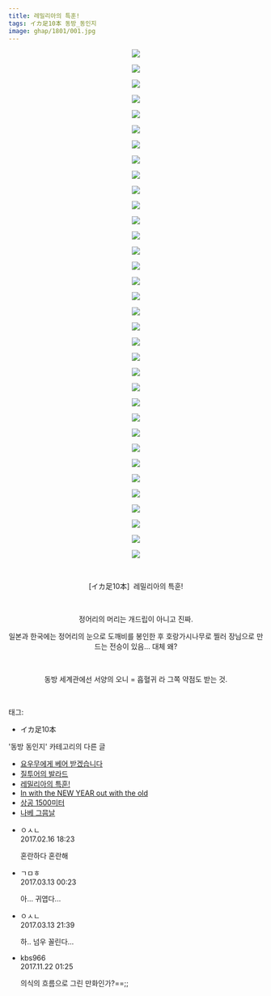 ```yaml
---
title: 레밀리아의 특훈!
tags: イカ足10本 동방_동인지
image: ghap/1801/001.jpg
---
```

<div class="article">
<p style="text-align: center; clear: none; float: none;"><img src="{{ site.nasurl }}/ghap/1801/001.jpg"/></p>
<p style="text-align: center; clear: none; float: none;"><img src="{{ site.nasurl }}/ghap/1801/002.jpg"/></p>
<p style="text-align: center; clear: none; float: none;"><img src="{{ site.nasurl }}/ghap/1801/003.jpg"/></p>
<p style="text-align: center; clear: none; float: none;"><img src="{{ site.nasurl }}/ghap/1801/004.jpg"/></p>
<p style="text-align: center; clear: none; float: none;"><img src="{{ site.nasurl }}/ghap/1801/005.jpg"/></p>
<p style="text-align: center; clear: none; float: none;"><img src="{{ site.nasurl }}/ghap/1801/006.jpg"/></p>
<p style="text-align: center; clear: none; float: none;"><img src="{{ site.nasurl }}/ghap/1801/007.jpg"/></p>
<p style="text-align: center; clear: none; float: none;"><img src="{{ site.nasurl }}/ghap/1801/008.jpg"/></p>
<p style="text-align: center; clear: none; float: none;"><img src="{{ site.nasurl }}/ghap/1801/009.jpg"/></p>
<p style="text-align: center; clear: none; float: none;"><img src="{{ site.nasurl }}/ghap/1801/010.jpg"/></p>
<p style="text-align: center; clear: none; float: none;"><img src="{{ site.nasurl }}/ghap/1801/011.jpg"/></p>
<p style="text-align: center; clear: none; float: none;"><img src="{{ site.nasurl }}/ghap/1801/012.jpg"/></p>
<p style="text-align: center; clear: none; float: none;"><img src="{{ site.nasurl }}/ghap/1801/013.jpg"/></p>
<p style="text-align: center; clear: none; float: none;"><img src="{{ site.nasurl }}/ghap/1801/014.jpg"/></p>
<p style="text-align: center; clear: none; float: none;"><img src="{{ site.nasurl }}/ghap/1801/015.jpg"/></p>
<p style="text-align: center; clear: none; float: none;"><img src="{{ site.nasurl }}/ghap/1801/016.jpg"/></p>
<p style="text-align: center; clear: none; float: none;"><img src="{{ site.nasurl }}/ghap/1801/017.jpg"/></p>
<p style="text-align: center; clear: none; float: none;"><img src="{{ site.nasurl }}/ghap/1801/018.jpg"/></p>
<p style="text-align: center; clear: none; float: none;"><img src="{{ site.nasurl }}/ghap/1801/019.jpg"/></p>
<p style="text-align: center; clear: none; float: none;"><img src="{{ site.nasurl }}/ghap/1801/020.jpg"/></p>
<p style="text-align: center; clear: none; float: none;"><img src="{{ site.nasurl }}/ghap/1801/021.jpg"/></p>
<p style="text-align: center; clear: none; float: none;"><img src="{{ site.nasurl }}/ghap/1801/022.jpg"/></p>
<p style="text-align: center; clear: none; float: none;"><img src="{{ site.nasurl }}/ghap/1801/023.jpg"/></p>
<p style="text-align: center; clear: none; float: none;"><img src="{{ site.nasurl }}/ghap/1801/024.jpg"/></p>
<p style="text-align: center; clear: none; float: none;"><img src="{{ site.nasurl }}/ghap/1801/025.jpg"/></p>
<p style="text-align: center; clear: none; float: none;"><img src="{{ site.nasurl }}/ghap/1801/026.jpg"/></p>
<p style="text-align: center; clear: none; float: none;"><img src="{{ site.nasurl }}/ghap/1801/027.jpg"/></p>
<p style="text-align: center; clear: none; float: none;"><img src="{{ site.nasurl }}/ghap/1801/028.jpg"/></p>
<p style="text-align: center; clear: none; float: none;"><img src="{{ site.nasurl }}/ghap/1801/029.jpg"/></p>
<p style="text-align: center; clear: none; float: none;"><img src="{{ site.nasurl }}/ghap/1801/030.jpg"/></p>
<p style="text-align: center; clear: none; float: none;"><img src="{{ site.nasurl }}/ghap/1801/031.jpg"/></p>
<p style="text-align: center; clear: none; float: none;"><img src="{{ site.nasurl }}/ghap/1801/032.jpg"/></p>
<p style="text-align: center; clear: none; float: none;"><img src="{{ site.nasurl }}/ghap/1801/033.jpg"/></p>
<p style="text-align: center; clear: none; float: none;"><img src="{{ site.nasurl }}/ghap/1801/034.jpg"/></p>
<p style="text-align: center; clear: none; float: none;"><br/></p>
<p style="text-align: center; clear: none; float: none;">[イカ足10本]  레밀리아의 특훈!</p>
<p style="text-align: center; clear: none; float: none;"><br/></p>
<p style="text-align: center; clear: none; float: none;">정어리의 머리는 개드립이 아니고 진짜.</p>
<p style="text-align: center; clear: none; float: none;">일본과 한국에는 정어리의 눈으로 도깨비를 봉인한 후 호랑가시나무로 찔러 장님으로 만드는 전승이 있음... 대체 왜?</p>
<p style="text-align: center; clear: none; float: none;"><br/></p>
<p style="text-align: center; clear: none; float: none;">동방 세계관에선 서양의 오니 = 흡혈귀 라 그쪽 약점도 받는 것.</p>
<p><br/></p>
</div><div class="tagTrail">
<p>태그: </p>
<ul>
<li>イカ足10本</li>
</ul>
</div><div class="another">
<p>'동방 동인지' 카테고리의 다른 글</p>
<ul>
<li><a href="/2016-08-24-ghap_1803">요우무에게 베어 받겠습니다</a></li>
<li><a href="/2016-08-24-ghap_1802">질투어의 발라드</a></li>
<li><a href="/2016-08-23-ghap_1801">레밀리아의 특훈!</a></li>
<li><a href="/2016-08-23-ghap_1800">In with the NEW YEAR out with the old</a></li>
<li><a href="/2016-08-23-ghap_1799">상공 1500미터</a></li>
<li><a href="/2016-08-23-ghap_1798">나베 그믐날</a></li>
</ul>
</div><div class="cb_module cb_fluid">
<div class="cb_wrt cb_profile">
<div class="comment">
<ul>
<li class="cb_thumb_off" id="comment14917039">
<div class="cb_comment_area">
<div class="cb_info_area">
<div class="cb_section">
<span class="cb_nick_name">ㅇㅅㄴ</span>
</div>
<div class="cb_section">
<span class="cb_date">2017.02.16 18:23 </span>
</div>
</div>
<div class="cb_dsc_comment">
<p class="cb_dsc">
											혼란하다 혼란해
										</p>
</div>
</div></li>
<li class="cb_thumb_off" id="comment14937881">
<div class="cb_comment_area">
<div class="cb_info_area">
<div class="cb_section">
<span class="cb_nick_name">ㄱㅁㅎ</span>
</div>
<div class="cb_section">
<span class="cb_date">2017.03.13 00:23 </span>
</div>
</div>
<div class="cb_dsc_comment">
<p class="cb_dsc">
											아... 귀엽다...
										</p>
</div>
</div></li>
<li class="cb_thumb_off" id="comment14938780">
<div class="cb_comment_area">
<div class="cb_info_area">
<div class="cb_section">
<span class="cb_nick_name">ㅇㅅㄴ</span>
</div>
<div class="cb_section">
<span class="cb_date">2017.03.13 21:39 </span>
</div>
</div>
<div class="cb_dsc_comment">
<p class="cb_dsc">
											하.. 넘우 꼴린다...
										</p>
</div>
</div></li>
<li class="cb_thumb_off" id="comment15134747">
<div class="cb_comment_area">
<div class="cb_info_area">
<div class="cb_section">
<span class="cb_nick_name">kbs966</span>
</div>
<div class="cb_section">
<span class="cb_date">2017.11.22 01:25 </span>
</div>
</div>
<div class="cb_dsc_comment">
<p class="cb_dsc">
											의식의 흐름으로 그린 만화인가?==;;
										</p>
</div>
</div></li>
</ul>
</div>
</div><!-- commentList close -->
</div>